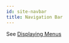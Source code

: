 ```yaml
---
id: site-navbar
title: Navigation Bar
---
```

See [Displaying Menus](./menus-display#navigation-bar)